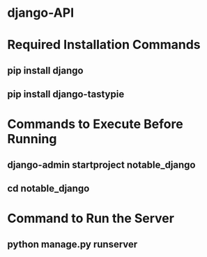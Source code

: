 # django-API

# Required Installation Commands
## pip install django
## pip install django-tastypie


# Commands to Execute Before Running
## django-admin startproject notable_django
## cd notable_django

# Command to Run the Server
## python manage.py runserver

